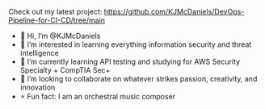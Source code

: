 Check out my latest project: https://github.com/KJMcDaniels/DevOps-Pipeline-for-CI-CD/tree/main
- 👋 Hi, I’m @KJMcDaniels
- 👀 I’m interested in learning everything information security and threat intelligence
- 🌱 I’m currently learning API testing and studying for AWS Security Specialty + CompTIA Sec+
- 💞️ I’m looking to collaborate on whatever strikes passion, creativity, and innovation
- ⚡ Fun fact: I am an orchestral music composer

<!---
KJMcDaniels/KJMcDaniels is a ✨ special ✨ repository because its `README.md` (this file) appears on your GitHub profile.
You can click the Preview link to take a look at your changes.
--->
